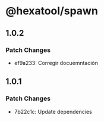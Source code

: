 # @hexatool/spawn

## 1.0.2

### Patch Changes

- ef9a233: Corregir docuemntación

## 1.0.1

### Patch Changes

- 7b22c1c: Update dependencies
